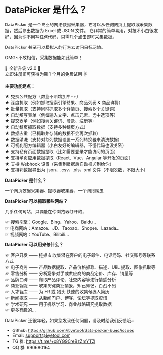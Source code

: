 # DataPicker 是什么？

DataPicker 是一个专业的网络数据采集器，它可以从任何网页上提取或采集数据，然后导出数据为 Excel 或 JSON 文件。
它非常的简单易用，对技术小白很友好，因为你不用写任何代码，只需几个点击即可采集数据。

DataPicker 甚至可以模拟人的行为去访问目标网站。

OMG~不敢相信，采集数据能如此简单！

🎉 全新升级 v2.0 🎉  
立即注册即可获得为期 1 个月的免费试用 ✌️

**主要功能亮点：**

★ 免费公共配方（数量不断增加中++）  
★ 深度抓取（例如抓取搜索引擎结果、商品列表 & 商品详情）  
★ 批量抓取（支持同时抓取多个详情页、搜索多个关键词）  
★ 自动填写表单（例如输入文字、点击元素、选中选项等）  
★ 提交表单（例如搜索关键词、登录、注册等）  
★ 自动翻页抓取数据（支持多种翻页方式）  
★ 数据去重（已抓取并存储的数据不会再次抓取）  
★ 数据清洗（支持对每列数据设置一系列转换器来清洗数据）  
★ 可视化配方编辑器（小白友好的编辑器，不懂代码也没关系）  
★ 支持私有页面数据提取（比如需要登录才能访问的页面）  
★ 支持单页应用数据提取（React、Vue、Angular 等开发的页面）  
★ 支持 Webhook 设置（采集到数据后自动推送到给你）  
★ 支持将数据导出为 .json，.csv，.xls，xml 文件（不限次数，不限大小）

**DataPicker 是什么？**

一个网页数据采集器、提取器收集器、一个网络爬虫

**DataPicker 可以抓取哪些网站？**

几乎任何网站，只要能在你浏览器打开的。

☞ 搜索引擎：Google、Bing、Yahoo、Baidu...  
☞ 电商网站：Amazon、JD、Taobao、Shopee、Lazada...  
☞ 视频网站：YouTube、Bilibili...

**DataPicker 可以用来做什么？**

☞ 客户开发 —— 挖掘 & 收集潜在客户的电子邮件、电话号码、社交账号等联系方式  
☞ 电子商务 —— 产品数据提取、产品价格抓取、描述、URL 提取、图像抓取等  
☞ 零售分析 —— 分析竞争对手或供应商的商品定价、库存、销量等  
☞ 品牌口碑 —— 爬取产品评论、社交内容等进行情感分析  
☞ 商业智能 —— 收集关键商业情报，知己知彼，百战不殆  
☞ 人才智库 —— 为 HR 或 猎头 快速的收集候选人简历  
☞ 新闻提取 —— 从新闻门户、博客、论坛等提取资讯  
☞ 学术研究 —— 用于机器学习、商业战略研究提取数据  
☞ 更多有趣的...

DataPicker 还很年轻，如果您发现任何问题，请及时给我们反馈哦~

- Github: https://github.com/ibyetool/data-picker-bugs/issues
- Email: support@byetool.com
- TG 群: https://t.me/+x8YG9CreBzZmYTZl
- QQ 群: 690680164
